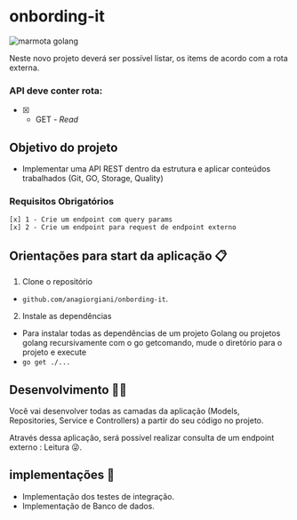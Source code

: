 # onbording-it

<img src="https://www.deviantart.com/quasilyte/art/Tired-gopher-783302842" alt="marmota golang">

Neste novo projeto deverá ser possível listar, os items de acordo com a rota externa.</br>

### API deve conter rota:

- [x] - GET - _Read_


## Objetivo do projeto

- Implementar uma API REST dentro da estrutura e aplicar conteúdos trabalhados (Git, GO, Storage, Quality)

### Requisitos Obrigatórios<br>

    [x] 1 - Crie um endpoint com query params
    [x] 2 - Crie um endpoint para request de endpoint externo


## Orientações para start da aplicação 📋

1. Clone o repositório

- `github.com/anagiorgiani/onbording-it`.

2. Instale as dependências

- Para instalar todas as dependências de um projeto Golang ou projetos golang recursivamente com o go getcomando, mude o diretório para o projeto e execute
- `go get ./...`

## Desenvolvimento 👩‍💻

Você vai desenvolver todas as camadas da aplicação (Models, Repositories, Service e Controllers) a partir do seu código no projeto.

Através dessa aplicação, será possível realizar consulta de um endpoint externo : Leitura 😜.

## implementações 💯

- Implementação dos testes de integração.
- Implementação de Banco de dados.
